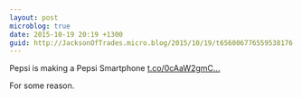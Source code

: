 ```yaml
---
layout: post
microblog: true
date: 2015-10-19 20:19 +1300
guid: http://JacksonOfTrades.micro.blog/2015/10/19/t656006776559538176.html
---
```

Pepsi is making a Pepsi Smartphone [t.co/0cAaW2gmC...](http://t.co/0cAaW2gmCP)

For some reason.
